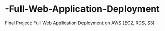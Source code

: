 # -Full-Web-Application-Deployment
Final Project: Full Web Application Deployment on AWS (EC2, RDS, S3)
